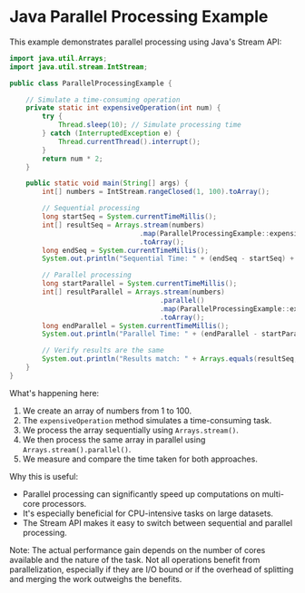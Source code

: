 # Java Parallel Processing Example

This example demonstrates parallel processing using Java's Stream API:

```java
import java.util.Arrays;
import java.util.stream.IntStream;

public class ParallelProcessingExample {

    // Simulate a time-consuming operation
    private static int expensiveOperation(int num) {
        try {
            Thread.sleep(10); // Simulate processing time
        } catch (InterruptedException e) {
            Thread.currentThread().interrupt();
        }
        return num * 2;
    }

    public static void main(String[] args) {
        int[] numbers = IntStream.rangeClosed(1, 100).toArray();

        // Sequential processing
        long startSeq = System.currentTimeMillis();
        int[] resultSeq = Arrays.stream(numbers)
                                .map(ParallelProcessingExample::expensiveOperation)
                                .toArray();
        long endSeq = System.currentTimeMillis();
        System.out.println("Sequential Time: " + (endSeq - startSeq) + "ms");

        // Parallel processing
        long startParallel = System.currentTimeMillis();
        int[] resultParallel = Arrays.stream(numbers)
                                     .parallel()
                                     .map(ParallelProcessingExample::expensiveOperation)
                                     .toArray();
        long endParallel = System.currentTimeMillis();
        System.out.println("Parallel Time: " + (endParallel - startParallel) + "ms");

        // Verify results are the same
        System.out.println("Results match: " + Arrays.equals(resultSeq, resultParallel));
    }
}
```

What's happening here:

1. We create an array of numbers from 1 to 100.
2. The `expensiveOperation` method simulates a time-consuming task.
3. We process the array sequentially using `Arrays.stream()`.
4. We then process the same array in parallel using `Arrays.stream().parallel()`.
5. We measure and compare the time taken for both approaches.

Why this is useful:
- Parallel processing can significantly speed up computations on multi-core processors.
- It's especially beneficial for CPU-intensive tasks on large datasets.
- The Stream API makes it easy to switch between sequential and parallel processing.

Note: The actual performance gain depends on the number of cores available and the nature of the task. Not all operations benefit from parallelization, especially if they are I/O bound or if the overhead of splitting and merging the work outweighs the benefits.